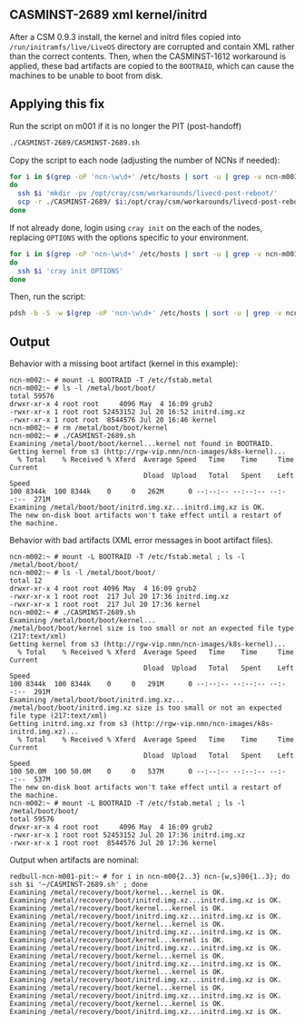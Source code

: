 ## CASMINST-2689 xml kernel/initrd

After a CSM 0.9.3 install, the kernel and initrd files copied into `/run/initramfs/live/LiveOS` directory are corrupted and contain XML rather than the correct contents. Then, when the CASMINST-1612 workaround is applied, these bad artifacts are copied to the `BOOTRAID`, which can cause the machines to be unable to boot from disk.

## Applying this fix

Run the script on m001 if it is no longer the PIT (post-handoff)

```bash
./CASMINST-2689/CASMINST-2689.sh
```

Copy the script to each node (adjusting the number of NCNs if needed):

```bash
for i in $(grep -oP 'ncn-\w\d+' /etc/hosts | sort -u | grep -v ncn-m001 |  tr -t '\n' ' ')
do
  ssh $i 'mkdir -pv /opt/cray/csm/workarounds/livecd-post-reboot/'
  scp -r ./CASMINST-2689/ $i:/opt/cray/csm/workarounds/livecd-post-reboot/
done
```

If not already done, login using `cray init` on the each of the nodes, replacing `OPTIONS` with the options specific to your environment.

```bash
for i in $(grep -oP 'ncn-\w\d+' /etc/hosts | sort -u | grep -v ncn-m001 |  tr -t '\n' ' ')
do
  ssh $i 'cray init OPTIONS'
done
```

Then, run the script:

```bash
pdsh -b -S -w $(grep -oP 'ncn-\w\d+' /etc/hosts | sort -u | grep -v ncn-m001 |  tr -t '\n' ' ') '/opt/cray/csm/workarounds/livecd-post-reboot/CASMINST-2689/CASMINST-2689.sh'
```

## Output

Behavior with a missing boot artifact (kernel in this example):

```
ncn-m002:~ # mount -L BOOTRAID -T /etc/fstab.metal
ncn-m002:~ # ls -l /metal/boot/boot/
total 59576
drwxr-xr-x 4 root root     4096 May  4 16:09 grub2
-rwxr-xr-x 1 root root 52453152 Jul 20 16:52 initrd.img.xz
-rwxr-xr-x 1 root root  8544576 Jul 20 16:46 kernel
ncn-m002:~ # rm /metal/boot/boot/kernel
ncn-m002:~ # ./CASMINST-2689.sh
Examining /metal/boot/boot/kernel...kernel not found in BOOTRAID.
Getting kernel from s3 (http://rgw-vip.nmn/ncn-images/k8s-kernel)...
  % Total    % Received % Xferd  Average Speed   Time    Time     Time  Current
                                 Dload  Upload   Total   Spent    Left  Speed
100 8344k  100 8344k    0     0   262M      0 --:--:-- --:--:-- --:--:--  271M
Examining /metal/boot/boot/initrd.img.xz...initrd.img.xz is OK.
The new on-disk boot artifacts won't take effect until a restart of the machine.
```

Behavior with bad artifacts (XML error messages in boot artifact files).

```
ncn-m002:~ # mount -L BOOTRAID -T /etc/fstab.metal ; ls -l /metal/boot/boot/
ncn-m002:~ # ls -l /metal/boot/boot/
total 12
drwxr-xr-x 4 root root 4096 May  4 16:09 grub2
-rwxr-xr-x 1 root root  217 Jul 20 17:36 initrd.img.xz
-rwxr-xr-x 1 root root  217 Jul 20 17:36 kernel
ncn-m002:~ # ./CASMINST-2689.sh
Examining /metal/boot/boot/kernel...
/metal/boot/boot/kernel size is too small or not an expected file type (217:text/xml)
Getting kernel from s3 (http://rgw-vip.nmn/ncn-images/k8s-kernel)...
  % Total    % Received % Xferd  Average Speed   Time    Time     Time  Current
                                 Dload  Upload   Total   Spent    Left  Speed
100 8344k  100 8344k    0     0   291M      0 --:--:-- --:--:-- --:--:--  291M
Examining /metal/boot/boot/initrd.img.xz...
/metal/boot/boot/initrd.img.xz size is too small or not an expected file type (217:text/xml)
Getting initrd.img.xz from s3 (http://rgw-vip.nmn/ncn-images/k8s-initrd.img.xz)...
  % Total    % Received % Xferd  Average Speed   Time    Time     Time  Current
                                 Dload  Upload   Total   Spent    Left  Speed
100 50.0M  100 50.0M    0     0   537M      0 --:--:-- --:--:-- --:--:--  537M
The new on-disk boot artifacts won't take effect until a restart of the machine.
ncn-m002:~ # mount -L BOOTRAID -T /etc/fstab.metal ; ls -l /metal/boot/boot/
total 59576
drwxr-xr-x 4 root root     4096 May  4 16:09 grub2
-rwxr-xr-x 1 root root 52453152 Jul 20 17:36 initrd.img.xz
-rwxr-xr-x 1 root root  8544576 Jul 20 17:36 kernel
```

Output when artifacts are nominal:

```
redbull-ncn-m001-pit:~ # for i in ncn-m00{2..3} ncn-{w,s}00{1..3}; do ssh $i '~/CASMINST-2689.sh' ; done
Examining /metal/recovery/boot/kernel...kernel is OK.
Examining /metal/recovery/boot/initrd.img.xz...initrd.img.xz is OK.
Examining /metal/recovery/boot/kernel...kernel is OK.
Examining /metal/recovery/boot/initrd.img.xz...initrd.img.xz is OK.
Examining /metal/recovery/boot/kernel...kernel is OK.
Examining /metal/recovery/boot/initrd.img.xz...initrd.img.xz is OK.
Examining /metal/recovery/boot/kernel...kernel is OK.
Examining /metal/recovery/boot/initrd.img.xz...initrd.img.xz is OK.
Examining /metal/recovery/boot/kernel...kernel is OK.
Examining /metal/recovery/boot/initrd.img.xz...initrd.img.xz is OK.
Examining /metal/recovery/boot/kernel...kernel is OK.
Examining /metal/recovery/boot/initrd.img.xz...initrd.img.xz is OK.
Examining /metal/recovery/boot/kernel...kernel is OK.
Examining /metal/recovery/boot/initrd.img.xz...initrd.img.xz is OK.
Examining /metal/recovery/boot/kernel...kernel is OK.
Examining /metal/recovery/boot/initrd.img.xz...initrd.img.xz is OK.
```
